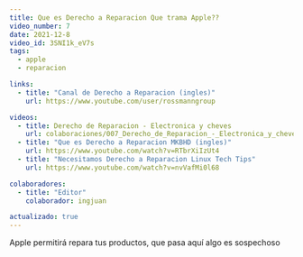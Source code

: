 ```yaml
---
title: Que es Derecho a Reparacion Que trama Apple??
video_number: 7
date: 2021-12-8
video_id: 3SNI1k_eV7s
tags:
  - apple
  - reparacion

links:
  - title: "Canal de Derecho a Reparacion (ingles)"
    url: https://www.youtube.com/user/rossmanngroup

videos:
  - title: Derecho de Reparacion - Electronica y cheves
    url: colaboraciones/007_Derecho_de_Reparacion_-_Electronica_y_cheves
  - title: "Que es Derecho a Reparacion MKBHD (ingles)"
    url: https://www.youtube.com/watch?v=RTbrXiIzUt4
  - title: "Necesitamos Derecho a Reparacion Linux Tech Tips"
    url: https://www.youtube.com/watch?v=nvVafMi0l68

colaboradores:
  - title: "Editor"
    colaborador: ingjuan

actualizado: true
---
```


Apple permitirá repara tus productos, que pasa aquí algo es sospechoso
